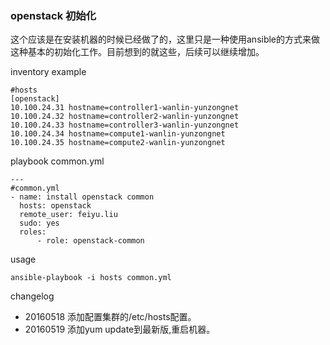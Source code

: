 ### openstack 初始化

这个应该是在安装机器的时候已经做了的，这里只是一种使用ansible的方式来做这种基本的初始化工作。目前想到的就这些，后续可以继续增加。

inventory example

	#hosts
	[openstack]
	10.100.24.31 hostname=controller1-wanlin-yunzongnet
	10.100.24.32 hostname=controller2-wanlin-yunzongnet
	10.100.24.33 hostname=controller3-wanlin-yunzongnet
	10.100.24.34 hostname=compute1-wanlin-yunzongnet
	10.100.24.35 hostname=compute2-wanlin-yunzongnet

playbook common.yml

	---
	#common.yml
	- name: install openstack common
  	  hosts: openstack
  	  remote_user: feiyu.liu
  	  sudo: yes
  	  roles:
    	  - role: openstack-common

usage

	ansible-playbook -i hosts common.yml

changelog

- 20160518 添加配置集群的/etc/hosts配置。
- 20160519 添加yum update到最新版,重启机器。
